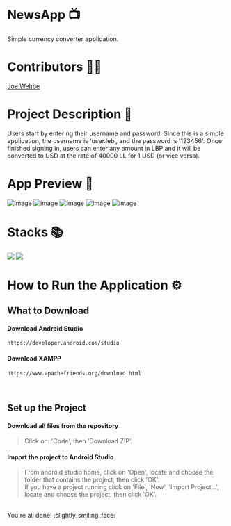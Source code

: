 # NewsApp :tv:
Simple currency converter application. 

# Contributors :raising_hand_man:
<a href="https://github.com/Joe-Wehbe">Joe Wehbe</a>

# Project Description :page_with_curl: 
Users start by entering their username and password. Since this is a simple application, the username is 'user.leb', and the password is '123456'. Once finished signing in, users can enter any amount in LBP and it will be converted to USD at the rate of 40000 LL for 1 USD (or vice versa).

# App Preview :iphone:
![image](https://user-images.githubusercontent.com/102875229/209580367-9a79cfe9-0e6c-4cca-8d12-7c4083a99d97.png)
![image](https://user-images.githubusercontent.com/102875229/209580302-a59c12e9-09c8-4caa-85d9-a1f9569f24d7.png)
![image](https://user-images.githubusercontent.com/102875229/209580549-65ef09af-cf12-448c-a8c1-fa8aeb4789e2.png)
![image](https://user-images.githubusercontent.com/102875229/209580935-7c796381-699c-4e19-bdc1-101c39365a12.png)
![image](https://user-images.githubusercontent.com/102875229/209580995-ba8cd9c5-a410-4efe-ace7-17eca7afa8f6.png)

# Stacks :books:
<img src="https://img.shields.io/badge/-java-5382a1?logo=&logoColor=white&style=for-the-badge" ></img>
<img src="https://img.shields.io/badge/-ANDROID%20STUDIO-3DDC84?logo=android-studio&logoColor=white&style=for-the-badge" ></img>

# How to Run the Application :gear:
## What to Download
#### Download Android Studio
```
https://developer.android.com/studio
```

#### Download XAMPP
```
https://www.apachefriends.org/download.html
```
<br />

## Set up the Project
#### Download all files from the repository
> Click on: 'Code', then 'Download ZIP'.

#### Import the project to Android Studio
> From android studio home, click on 'Open', locate and choose the folder that contains the project, then click 'OK'.\
> If you have a project running click on 'File', 'New', 'Import Project...', locate and choose the project, then click 'OK'.

<br />
You're all done! :slightly_smiling_face:	
